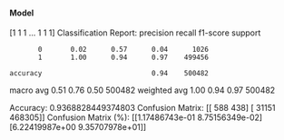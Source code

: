 #### Model
[1 1 1 ... 1 1 1]
Classification Report:
              precision    recall  f1-score   support

           0       0.02      0.57      0.04      1026
           1       1.00      0.94      0.97    499456

    accuracy                           0.94    500482
   macro avg       0.51      0.76      0.50    500482
weighted avg       1.00      0.94      0.97    500482

Accuracy: 0.9368828449374803
Confusion Matrix:
[[   588    438]
 [ 31151 468305]]
Confusion Matrix (%):
[[1.17486743e-01 8.75156349e-02]
 [6.22419987e+00 9.35707978e+01]]
